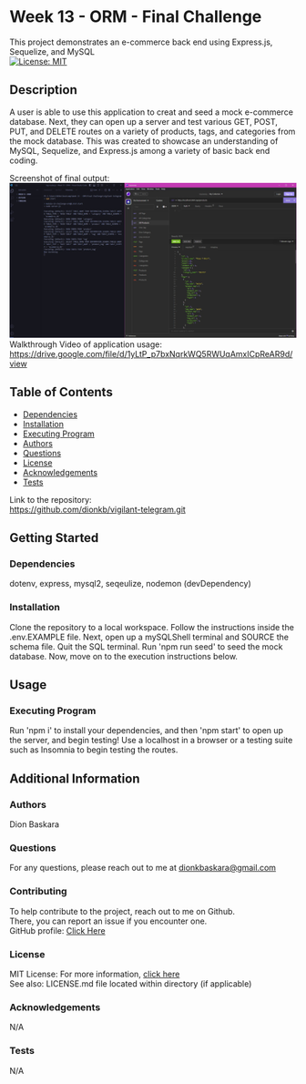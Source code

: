 # Week 13 - ORM - Final Challenge

  This project demonstrates an e-commerce back end using Express.js, Sequelize, and MySQL  
  [![License: MIT](https://img.shields.io/badge/License-MIT-yellow.svg)](https://opensource.org/licenses/MIT)

  ## Description

  A user is able to use this application to creat and seed a mock e-commerce database. Next, they can open up a server and test various GET, POST, PUT, and DELETE routes on a variety of products, tags, and categories from the mock database. This was created to showcase an understanding of MySQL, Sequelize, and Express.js among a variety of basic back end coding.

  Screenshot of final output:  
  ![screenshot or gif](assets/Screenshot.jpg)  
  Walkthrough Video of application usage:  
  https://drive.google.com/file/d/1yLtP_p7bxNqrkWQ5RWUqAmxICpReAR9d/view  

  ## Table of Contents
  * [Dependencies](#dependencies)
  * [Installation](#installation)
  * [Executing Program](#execution)
  * [Authors](#authors)
  * [Questions](#questions)
  * [License](#license)
  * [Acknowledgements](#acknowledgements)
  * [Tests](#tests)

  Link to the repository:  
  https://github.com/dionkb/vigilant-telegram.git

  ## Getting Started

  ### Dependencies
  dotenv, express, mysql2, seqeulize, nodemon (devDependency)

  ### Installation
  Clone the repository to a local workspace. Follow the instructions inside the .env.EXAMPLE file. Next, open up a mySQLShell terminal and SOURCE the schema file. Quit the SQL terminal. Run 'npm run seed' to seed the mock database. Now, move on to the execution instructions below.

  ## Usage

  ### Executing Program
   Run 'npm i' to install your dependencies, and then 'npm start' to open up the server, and begin testing! Use a localhost in a browser or a testing suite such as Insomnia to begin testing the routes.

  ## Additional Information

  ### Authors
  Dion Baskara

  ### Questions
  For any questions, please reach out to me at dionkbaskara@gmail.com

  ### Contributing
  To help contribute to the project, reach out to me on Github.  
  There, you can report an issue if you encounter one.  
  GitHub profile: <a href="https://github.com/dionkb">Click Here</a>

  ### License  
  MIT License: For more information,  <a href="https://opensource.org/license/mit/">click here</a>  
  See also: LICENSE.md file located within directory (if applicable) 

  ### Acknowledgements
  N/A

  ### Tests
  N/A
  
